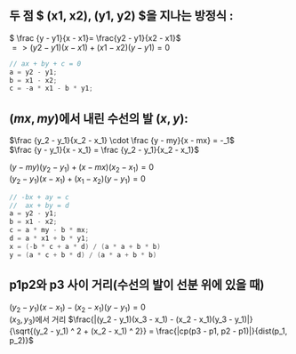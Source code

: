 ## 두 점 $ (x1, x2), (y1, y2) $을 지나는 방정식 :   

$ \frac {y - y1}{x - x1}= \frac{y2 - y1}{x2 - x1}$   
$=> (y2 - y1)(x - x1) + (x1 - x2)(y - y1) = 0$   


```cpp
// ax + by + c = 0
a = y2 - y1;
b = x1 - x2;
c = -a * x1 - b * y1;
```

## $(mx, my)$에서 내린 수선의 발 $(x, y)$:

$\frac {y_2 - y_1}{x_2 - x_1} \cdot \frac {y - my}{x - mx} = -_1$   
$\frac {y - y_1}{x - x_1} = \frac {y_2 - y_1}{x_2 - x_1}$   



$(y - my)(y_2 - y_1) + (x - mx)(x_2 - x_1) = 0$   
$(y_2 - y_1)(x - x_1) + (x_1 - x_2)(y - y_1) = 0$   

```cpp
// -bx + ay = c
//  ax + by = d
a = y2 - y1;
b = x1 - x2;
c = a * my - b * mx;
d = a * x1 + b * y1;
x = (-b * c + a * d) / (a * a + b * b)
y = (a * c + b * d) / (a * a + b * b)
```

## p1p2와 p3 사이 거리(수선의 발이 선분 위에 있을 때)
$(y_2 - y_1)(x - x_1) - (x_2 - x_1)(y - y_1) = 0$   
$(x_3, y_3)$에서 거리
$\frac{|(y_2 - y_1)(x_3 - x_1) - (x_2 - x_1)(y_3 - y_1)|}{\sqrt{(y_2 - y_1) ^ 2 + (x_2 - x_1) ^ 2}} = \frac{|cp(p3 - p1, p2 - p1)|}{dist(p_1, p_2)}$
